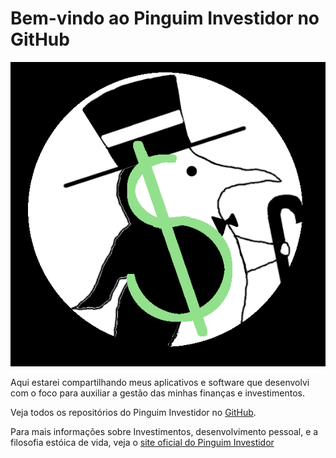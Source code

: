 # Bem-vindo ao Pinguim Investidor no GitHub

![Logo do Pinguim Investidor](static/pinguim_logo.png)

Aqui estarei compartilhando meus aplicativos e software que desenvolvi com o foco para auxiliar a gestão das minhas finanças e investimentos.

Veja todos os repositórios do Pinguim Investidor no [GitHub](https://github.com/pinguiminvestidor).

Para mais informações sobre Investimentos, desenvolvimento pessoal, e a filosofia estóica de vida, veja o [site oficial do Pinguim Investidor](https://pinguiminvestidor.com)
